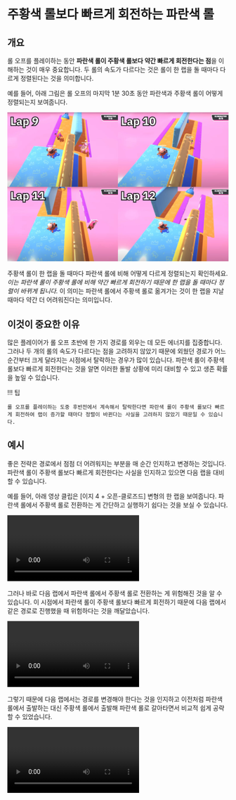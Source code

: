 # 주황색 롤보다 빠르게 회전하는 파란색 롤

## 개요

롤 오프를 플레이하는 동안 **파란색 롤이 주황색 롤보다 약간 빠르게 회전한다는 점**을 이해하는 것이 매우 중요합니다. 두 롤의 속도가 다르다는 것은 롤이 한 랩을 돌 때마다 다르게 정렬된다는 것을 의미합니다.

예를 들어, 아래 그림은 롤 오프의 마지막 1분 30초 동안 파란색과 주황색 롤이 어떻게 정렬되는지 보여줍니다.

![Roll speed for last 4 laps](../images/getting-started/blue-spins-faster-than-orange/roll-speed-per-lap.jpg)

주황색 롤이 한 랩을 돌 때마다 파란색 롤에 비해 어떻게 다르게 정렬되는지 확인하세요. *이는 파란색 롤이 주황색 롤에 비해 약간 빠르게 회전하기 때문에 한 랩을 돌 때마다 정렬이 바뀌게 됩니다.* 이 의미는 파란색 롤에서 주황색 롤로 옮겨가는 것이 한 랩을 지날 때마다 약간 더 어려워진다는 의미입니다.

## 이것이 중요한 이유

많은 플레이어가 롤 오프 초반에 한 가지 경로를 외우는 데 모든 에너지를 집중합니다. 그러나 두 개의 롤의 속도가 다르다는 점을 고려하지 않았기 때문에 외웠던 경로가 어느 순간부터 크게 달라지는 시점에서 탈락하는 경우가 많이 있습니다. 파란색 롤이 주황색 롤보다 빠르게 회전한다는 것을 알면 이러한 돌발 상황에 미리 대비할 수 있고 생존 확률을 높일 수 있습니다.

!!! 팁

    롤 오프를 플레이하는 도중 후반전에서 계속해서 탈락한다면 파란색 롤이 주황색 롤보다 빠르게 회전하여 랩이 증가할 때마다 정렬이 바뀐다는 사실을 고려하지 않았기 때문일 수 있습니다.

## 예시

좋은 전략은 경로에서 점점 더 어려워지는 부분을 매 순간 인지하고 변경하는 것입니다. 파란색 롤이 주황색 롤보다 빠르게 회전한다는 사실을 인지하고 있으면 다음 랩을 대비할 수 있습니다.

예를 들어, 아래 영상 클립은 [이지 4 + 오픈-클로즈드] 변형의 한 랩을 보여줍니다. 파란색 롤에서 주황색 롤로 전환하는 게 간단하고 실행하기 쉽다는 것을 보실 수 있습니다.

<video controls>
  <source src="../../images/getting-started/blue-spins-faster-than-orange/easy-4-open-closed-lap7.mp4" type="video/mp4">
</video>

그러나 바로 다음 랩에서 파란색 롤에서 주황색 롤로 전환하는 게 위험해진 것을 알 수 있습니다. 이 시점에서 파란색 롤이 주황색 롤보다 빠르게 회전하기 때문에 다음 랩에서 같은 경로로 진행했을 때 위험하다는 것을 깨달았습니다.

<video controls>
  <source src="../../images/getting-started/blue-spins-faster-than-orange/easy-4-open-closed-lap8.mp4" type="video/mp4">
</video>

그렇기 때문에 다음 랩에서는 경로를 변경해야 한다는 것을 인지하고 이전처럼 파란색 롤에서 출발하는 대신 주황색 롤에서 출발해 파란색 롤로 갈아타면서 비교적 쉽게 공략할 수 있었습니다.

<video controls>
  <source src="../../images/getting-started/blue-spins-faster-than-orange/easy-4-open-closed-lap9.mp4" type="video/mp4">
</video>
